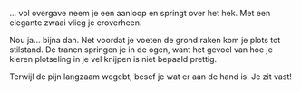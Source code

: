 ... vol overgave neem je een aanloop en springt over het hek. Met een elegante zwaai vlieg je eroverheen.

Nou ja... bijna dan. Net voordat je voeten de grond raken kom je plots tot stilstand. De tranen springen je in de ogen, want het gevoel van hoe je kleren plotseling in je vel knijpen is niet bepaald prettig.

Terwijl de pijn langzaam wegebt, besef je wat er aan de hand is. Je zit vast!
